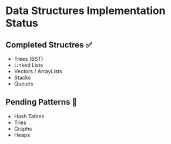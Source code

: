 # Data Structures Implementation Status

## Completed Structres ✅
- Trees (BST)
- Linked Lists
- Vectors / ArrayLists
- Stacks
- Queues

## Pending Patterns 🚧
- Hash Tables
- Tries
- Graphs
- Heaps
